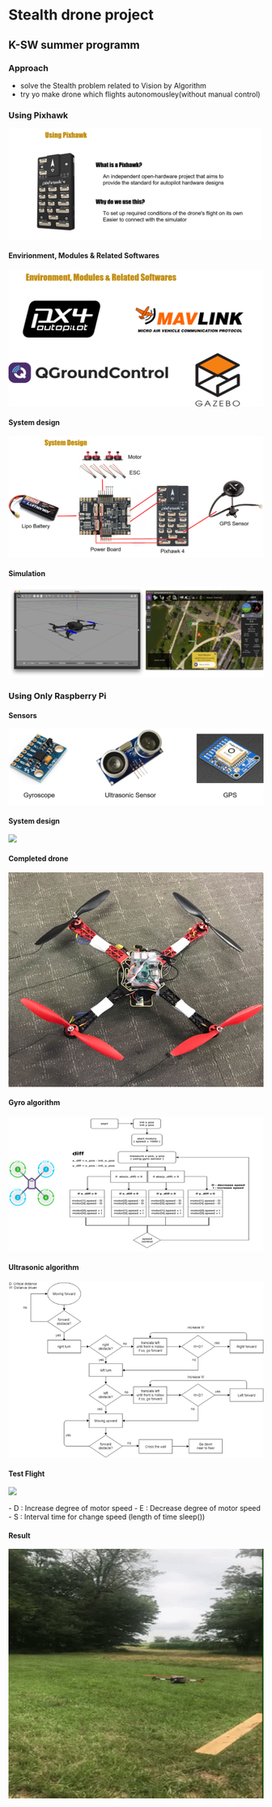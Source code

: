 # Stealth drone project
## K-SW summer programm

### Approach
- solve the Stealth problem related to Vision by Algorithm
- try yo make drone which flights autonomousley(without manual control)

### Using Pixhawk
<p>
  <img src="image/pixhawk.PNG", width="500">
</p>

#### Envirionment, Modules & Related Softwares
<p>
  <img src="image/software.PNG">
</p>

#### System design
<p>
  <img src="image/system_design.PNG">
</p>

#### Simulation 
<p>
  <img src="image/simulation.PNG">
</p>

### Using Only Raspberry Pi

#### Sensors
<p>
  <img src="image/sensors.PNG">
</p>

#### System design
<p>
  <img src="image/sensor_system_design_.PNG">
</p>

#### Completed drone
<p>
  <img src="image/drone.PNG">
</p>

#### Gyro algorithm
<p>
  <img src="image/sensor_algorithm.PNG">
</p>

#### Ultrasonic algorithm
<p>
  <img src="image/sensor_algorithm_ultrasonic.PNG">
</p>

#### Test Flight 
<p>
  <img src="image/simulation2.gif">
</p>
- D : Increase degree of motor speed
- E : Decrease degree of motor speed
- S : Interval time for change speed (length of time sleep())

#### Result
<p>
  <img src="image/simulation3.gif">
</p>

